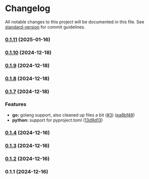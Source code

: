 # Changelog

All notable changes to this project will be documented in this file. See [standard-version](https://github.com/conventional-changelog/standard-version) for commit guidelines.

### [0.1.11](https://github.com/sammcj/mcp-package-version/compare/v0.1.10...v0.1.11) (2025-01-16)

### [0.1.10](https://github.com/sammcj/mcp-package-version/compare/v0.1.8...v0.1.10) (2024-12-18)

### [0.1.9](https://github.com/sammcj/mcp-package-version/compare/v0.1.8...v0.1.9) (2024-12-18)

### [0.1.8](https://github.com/sammcj/mcp-package-version/compare/v0.1.7...v0.1.8) (2024-12-18)

### [0.1.7](https://github.com/sammcj/mcp-package-version/compare/v0.1.6...v0.1.7) (2024-12-18)


### Features

* **go:** golang support, also cleaned up files a bit ([#3](https://github.com/sammcj/mcp-package-version/issues/3)) ([ea8bf48](https://github.com/sammcj/mcp-package-version/commit/ea8bf48fd5db29ea7b3bde390d2f9c306d24a337))
* **python:** support for pyproject.toml ([13d9d13](https://github.com/sammcj/mcp-package-version/commit/13d9d13f51c9d745ca518814df198d46ff2d85fd))

### [0.1.4](https://github.com/sammcj/mcp-package-version/compare/v0.1.3...v0.1.4) (2024-12-16)

### [0.1.3](https://github.com/sammcj/mcp-package-version/compare/v0.1.1...v0.1.3) (2024-12-16)

### [0.1.2](https://github.com/sammcj/mcp-package-version/compare/v0.1.1...v0.1.2) (2024-12-16)

### 0.1.1 (2024-12-16)
